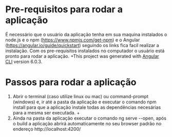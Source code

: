 # Pre-requisitos para rodar a aplicação
 	 
É necessário que o usuário da aplicação tenha em sua maquina instalados o node.js e o npm (https://www.npmjs.com/get-npm) e o Angular (https://angular.io/guide/quickstart) seguindo os links fica facil realizar a instalação. Com os pre-requisitos instalados no computador o usuário está pronto para rodar a aplicação.	+This project was generated with [Angular CLI](https://github.com/angular/angular-cli) version 6.0.3.
 	 
# Passos para rodar a aplicação
1) Abrir o terminal (caso utilize linux ou mac) ou command-prompt (windows) e, ir até a pasta da aplicação e executar o comando npm install para que a aplicação instale todas as dependências necesárias para a mesma ser executada. 	+
2) Ainda na pasta da aplicação executar o comando ng serve --open, após o build a aplicação abrirá automaticamente no seu browser padrão no endereço http://localhost:4200/
